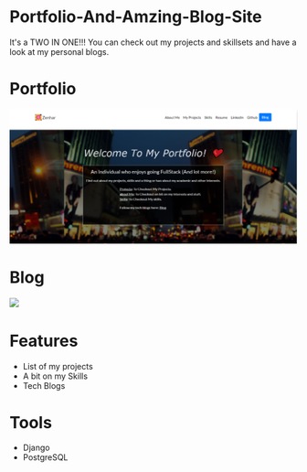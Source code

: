 # Portfolio-And-Amzing-Blog-Site

It's a TWO IN ONE!!! You can check out my projects and skillsets and have a look at my personal blogs.

# Portfolio

<img src="portfolio_blog_project/images/Portfolio.png">

# Blog

<img src="SellMate/images/Blog.png">

# Features

- List of my projects
- A bit on my Skills
- Tech Blogs

# Tools

- Django
- PostgreSQL
